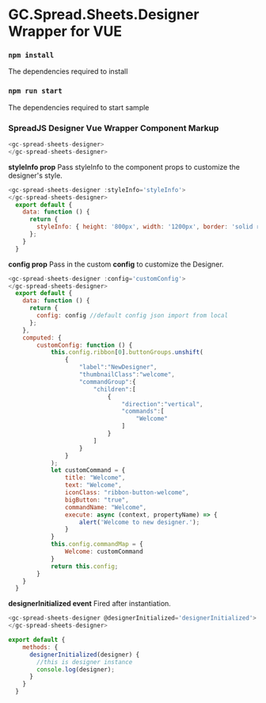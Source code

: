 # GC.Spread.Sheets.Designer Wrapper for VUE

### `npm install`
The dependencies required to install

### `npm run start`
The dependencies required to start sample

### SpreadJS Designer Vue Wrapper Component Markup
```js
<gc-spread-sheets-designer>
</gc-spread-sheets-designer>
```

**styleInfo prop** Pass styleInfo to the component props to customize the designer's style.
```js
<gc-spread-sheets-designer :styleInfo='styleInfo'>
</gc-spread-sheets-designer>
  export default {
    data: function () {
      return {
        styleInfo: { height: '800px', width: '1200px', border: 'solid red 1px' }
      };
    }
  }
```

**config prop** Pass in the custom **config** to customize the Designer.
```js
<gc-spread-sheets-designer :config='customConfig'>
</gc-spread-sheets-designer>
  export default {
    data: function () {
      return {
        config: config //default config json import from local
      };
    },
    computed: {
        customConfig: function () {
            this.config.ribbon[0].buttonGroups.unshift(
                {
                    "label":"NewDesigner",
                    "thumbnailClass":"welcome",
                    "commandGroup":{
                        "children":[
                            {
                                "direction":"vertical",
                                "commands":[
                                    "Welcome"
                                ]
                            }
                        ]
                    }
                }
            );
            let customCommand = {
                title: "Welcome",
                text: "Welcome",
                iconClass: "ribbon-button-welcome",
                bigButton: "true",
                commandName: "Welcome",
                execute: async (context, propertyName) => {
                    alert('Welcome to new designer.');
                }
            }
            this.config.commandMap = {
                Welcome: customCommand
            }
            return this.config;
        }
    }
  }
```
**designerInitialized event** Fired after instantiation.
```js
<gc-spread-sheets-designer @designerInitialized='designerInitialized'>
</gc-spread-sheets-designer>

export default {
    methods: {
      designerInitialized(designer) {
        //this is designer instance
        console.log(designer);
      }
    }
  }
```